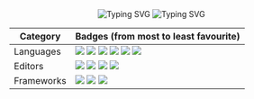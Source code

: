<div align="center">

<img src="https://readme-typing-svg.herokuapp.com?font=Pixelify+Sans&size=28&duration=1000&pause=3999&color=35E1EB&center=true&vCenter=true&random=true&width=530&lines=I+Hate+Writing+Shaders;Made+with+Raylib;Lorem+ipsum+dolor+sit+amet;Couldn't+find+L%C3%96VE+badge+%3A(;%E1%93%9A%E1%98%8F%E1%97%A2;Sorry+for+loving+Python;Love+Lua+Tables+(they+are+op);Django-mango;Monke;I+have+no+idea+what+to+put+here+._.;I+love+programming+Scene+Managers;I+love+programming;Yoyo!!1!;Also+try+Minecraft!;I+love;Line+16;This+is+Pixelify+Sans+font.+Cool%2C+right%3F;LBP+ONE+LOVE;Enter+text+here" alt="Typing SVG" />

<img src="https://readme-typing-svg.herokuapp.com?font=Pixelify+Sans&size=28&duration=1&pause=179&color=EB27BF&center=true&vCenter=true&width=530&lines=%7C+-------+%7C+Dancing+separator+%7C+-------+%7C;%2F+-----+%5C+Dancing+separator+%5C+-----+%2F;%7C+-------+%7C+Dancing+separator+%7C+-------+%7C;%5C+-----+%2F+Dancing+separator+%2F+-----+%5C" alt="Typing SVG" />

|Category|Badges (from most to least favourite)|
|-|-|
|Languages|<img src="https://img.shields.io/badge/C%23-olive?style=for-the-badge&logo=cshrp&logoColor=white"> <img src="https://img.shields.io/badge/Python-FFD43B?style=for-the-badge&logo=python&logoColor=blue"> <img src="https://img.shields.io/badge/Lua-2C2D72?style=for-the-badge&logo=lua&logoColor=white"> <img src="https://img.shields.io/badge/Java-ED8B00?style=for-the-badge&logo=openjdk&logoColor=white"> <img src="https://img.shields.io/badge/C%2B%2B-00599C?style=for-the-badge&logo=c%2B%2B&logoColor=white"> <img src="https://img.shields.io/badge/JavaScript-yellow?style=for-the-badge&logo=JavaScript&logoColor=white">|
|Editors|<img src="https://img.shields.io/badge/Rider-crimson.svg?&style=for-the-badge&logo=Rider&logoColor=white"> <img src="https://img.shields.io/badge/PyCharm-00b300.svg?&style=for-the-badge&logo=PyCharm&logoColor=white"> <img src="https://img.shields.io/badge/IntelliJ_IDEA-00468B.svg?style=for-the-badge&logo=intellij-idea&logoColor=white"> <img src="https://img.shields.io/badge/VSCode-0078D4?style=for-the-badge&logo=visual%20studio%20code&logoColor=white">|
|Frameworks|<img src="https://img.shields.io/badge/raylib-black?style=for-the-badge&logo=raylib&logoColor=white"> <img src="https://img.shields.io/badge/L%C3%B6VE-magenta?style=for-the-badge&logo=l%C3%B6ve-IT-DOESNT-WORK&logoColor=white"> <img src="https://img.shields.io/badge/Django-092E20?style=for-the-badge&logo=django&logoColor=green">|

</div>
